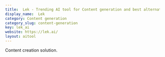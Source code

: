 ```yaml
---
title:  Lek - Trending AI tool for Content generation and best alternatives
display_name:  Lek
category: Content generation
category_slug: content-generation
key: lek_ai
website: https://lek.ai/
layout: aitool
---
```


Content creation solution.
